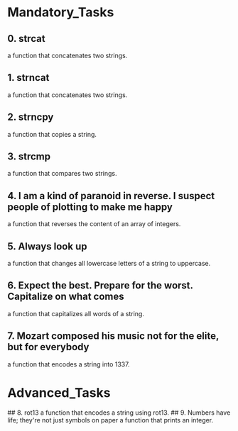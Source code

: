 <h1>Mandatory_Tasks</h1>

## 0. strcat
a function that concatenates two strings.
## 1. strncat
a function that concatenates two strings.
## 2. strncpy
a function that copies a string.
## 3. strcmp
a function that compares two strings.
## 4. I am a kind of paranoid in reverse. I suspect people of plotting to make me happy
a function that reverses the content of an array of integers.
## 5. Always look up
a function that changes all lowercase letters of a string to uppercase.
## 6. Expect the best. Prepare for the worst. Capitalize on what comes
a function that capitalizes all words of a string.
## 7. Mozart composed his music not for the elite, but for everybody
a function that encodes a string into 1337.

<h1>Advanced_Tasks</h1>
## 8. rot13
a function that encodes a string using rot13.
## 9. Numbers have life; they're not just symbols on paper
a function that prints an integer.
